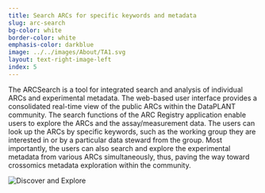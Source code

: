 ```yaml
---
title: Search ARCs for specific keywords and metadata
slug: arc-search
bg-color: white
border-color: white
emphasis-color: darkblue
image: ../../images/About/TA1.svg
layout: text-right-image-left
index: 5
---
```


The ARCSearch is a tool for integrated search and analysis of individual ARCs and experimental metadata. 
The web-based user interface provides a consolidated real-time view of the public ARCs within the DataPLANT community. 
The search functions of the ARC Registry application enable users to explore the ARCs and the assay/measurement data. 
The users can look up the ARCs by specific keywords, such as the working group they are interested in or by a particular data steward from the group. 
Most importantly, the users can also search and explore the experimental metadata from various ARCs simultaneously, thus, paving the way toward crossomics metadata exploration within the community.

![Discover and Explore](discover-and-explore.png)